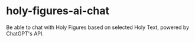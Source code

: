 # holy-figures-ai-chat
Be able to chat with Holy Figures based on selected Holy Text, powered by ChatGPT's API.
